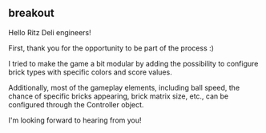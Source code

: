 ## breakout

Hello Ritz Deli engineers!

First, thank you for the opportunity to be part of the process :)

I tried to make the game a bit modular by adding the possibility to configure brick types with specific colors and score values.

Additionally, most of the gameplay elements, including ball speed, the chance of specific bricks appearing, brick matrix size, etc., can be configured through the Controller object.

I'm looking forward to hearing from you!
